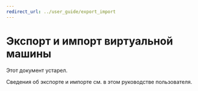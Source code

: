 ```yaml
---
redirect_url: ../user_guide/export_import
---
```


# Экспорт и импорт виртуальной машины

<g id="1" ctype="x-strong">Этот документ устарел.</g>

Сведения об экспорте и импорте см. в <g id="2CapsExtId1" ctype="x-link"><g id="2CapsExtId2" ctype="x-linkText">этом руководстве пользователя</g><g id="2CapsExtId3" ctype="x-title"></g></g>.






<!--HONumber=May16_HO1-->


